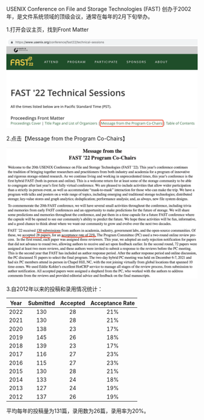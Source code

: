USENIX Conference on File and Storage Technologies (FAST) 创办于2002年，是文件系统领域的顶级会议，通常在每年的2月下旬举办。

1.打开会议主页，找到Front Matter

![](../img/fast-front-matter.png)

2.点击【Message from the Program Co-Chairs】

![](../img/fast-submitted-acceptance-rate.png)

3.自2012年以来的投稿和录用情况统计：

| Year | Submitted | Accepted | Acceptance Rate |
| :--: | :-------: | :------: | :-------------: |
| 2022 |    130    |    28    |       21%       |
| 2021 |    130    |    28    |       21%       |
| 2020 |    138    |    23    |       17%       |
| 2019 |    145    |    26    |       18%       |
| 2018 |    139    |    23    |       17%       |
| 2017 |    116    |    27    |       23%       |
| 2016 |    115    |    27    |       23%       |
| 2015 |    130    |    28    |       21%       |
| 2014 |    133    |    24    |       18%       |
| 2013 |    127    |    24    |       19%       |
| 2012 |    137    |    26    |       19%       |

平均每年的投稿量为131篇，录用数为26篇，录用率为20%。
